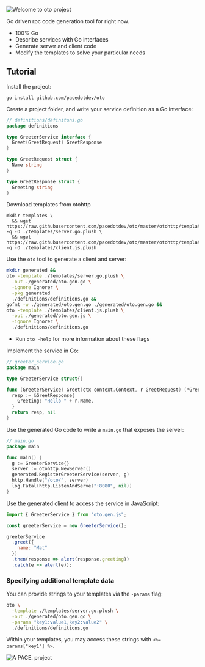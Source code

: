 ![Welcome to oto project](oto-logo.png)

Go driven rpc code generation tool for right now.

- 100% Go
- Describe services with Go interfaces
- Generate server and client code
- Modify the templates to solve your particular needs

## Tutorial

Install the project:

```
go install github.com/pacedotdev/oto
```

Create a project folder, and write your service definition as a Go interface:

```go
// definitions/definitons.go
package definitions

type GreeterService interface {
  Greet(GreetRequest) GreetResponse
}

type GreetRequest struct {
  Name string
}

type GreetResponse struct {
  Greeting string
}
```

Download templates from otohttp

```
mkdir templates \
  && wget https://raw.githubusercontent.com/pacedotdev/oto/master/otohttp/templates/server.go.plush  -q -O ./templates/server.go.plush \
  && wget https://raw.githubusercontent.com/pacedotdev/oto/master/otohttp/templates/client.js.plush  -q -O ./templates/client.js.plush
```

Use the `oto` tool to generate a client and server:

```bash
mkdir generated &&
oto -template ./templates/server.go.plush \
  -out ./generated/oto.gen.go \
  -ignore Ignorer \
  -pkg generated
  ./definitions/definitions.go &&
gofmt -w ./generated/oto.gen.go ./generated/oto.gen.go &&
oto -template ./templates/client.js.plush \
  -out ./generated/oto.gen.js \
  -ignore Ignorer \
  ./definitions/definitions.go
```

- Run `oto -help` for more information about these flags

Implement the service in Go:

```go
// greeter_service.go
package main

type GreeterService struct{}

func (GreeterService) Greet(ctx context.Context, r GreetRequest) (*GreetResponse, error) {
  resp := &GreetResponse{
    Greeting: "Hello " + r.Name,
  }
  return resp, nil
}
```

Use the generated Go code to write a `main.go` that exposes the server:

```go
// main.go
package main

func main() {
  g := GreeterService{}
  server := otohttp.NewServer()
  generated.RegisterGreeterService(server, g)
  http.Handle("/oto/", server)
  log.Fatal(http.ListenAndServe(":8080", nil))
}
```

Use the generated client to access the service in JavaScript:

```javascript
import { GreeterService } from "oto.gen.js";

const greeterService = new GreeterService();

greeterService
  .greet({
    name: "Mat"
  })
  .then(response => alert(response.greeting))
  .catch(e => alert(e));
```

### Specifying additional template data

You can provide strings to your templates via the `-params` flag:

```bash
oto \
  -template ./templates/server.go.plush \
  -out ./generated/oto.gen.go \
  -params "key1:value1,key2:value2" \
  ./definitions/definitions.go
```

Within your templates, you may access these strings with `<%= params["key1"] %>`.

![A PACE. project](pace-footer.png)
